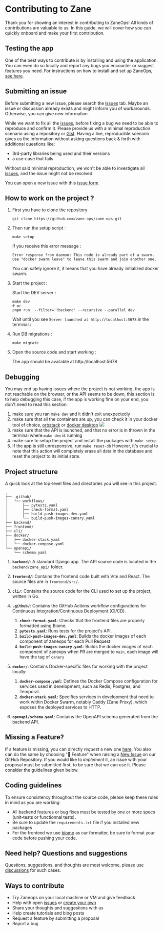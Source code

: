 # Contributing to Zane

Thank you for showing an interest in contributing to ZaneOps! All kinds of contributions are valuable to us. In this guide,
we will cover how you can quickly onboard and make your first contribution.

## Testing the app

One of the best ways to contribute is by installing and using the application. You can even do so locally and report any bugs you encounter or suggest features you need. For instructions on how to install and set up ZaneOps, [see here](https://zane.fredkiss.dev/docs/get-started/).


## Submitting an issue

Before submitting a new issue, please search the [issues](https://github.com/zane-ops/zane-ops/issues) tab. Maybe an
issue or discussion already exists and might inform you of workarounds. Otherwise, you can give new information.

While we want to fix all the [issues](https://github.com/zane-ops/zane-ops/issues), before fixing a bug we need to be
able to reproduce and confirm it. Please provide us with a minimal reproduction scenario using a repository
or [Gist](https://gist.github.com/). Having a live, reproducible scenario gives us the information without asking
questions back & forth with additional questions like:

- 3rd-party libraries being used and their versions
- a use-case that fails

Without said minimal reproduction, we won't be able to investigate
all [issues](https://github.com/zane-ops/zane-ops/issues), and the issue might not be resolved.

You can open a new issue with this [issue form](https://github.com/zane-ops/zane-ops/issues/new).

## How to work on the project ?


1. First you have to clone the repository

    ```shell
    git clone https://github.com/zane-ops/zane-ops.git
    ``` 

2. Then run the setup script :

   ```shell
   make setup
   ```

   If you receive this error message :

    ```
    Error response from daemon: This node is already part of a swarm. Use "docker swarm leave" to leave this swarm and join another one.
    ```
   You can safely ignore it, it means that you have already initialized docker swarm.

3. Start the project :

   Start the DEV server :
    ```shell
    make dev
    # or
    pnpm run  --filter='!backend' --recursive --parallel dev
    ```

   Wait until you see `Server launched at http://localhost:5678` in the terminal.:
   
4. Run DB migrations :

    ```shell
    make migrate
    ```

5. Open the source code and start working :

   The app should be available at http://localhost:5678

## Debugging

You may end up having issues where the project is not working, the app is not reachable on the browser, or the API seems
to be down, this section is to help debugging this case, if the app is working fine on your end, you don't need to read
this section.

1. make sure you ran `make dev` and it didn't exit unexpectedly
2. make sure that all the containers are up, you can check it in your docker tool of choice, [orbstack](https://orbstack.dev/) or [docker desktop](https://www.docker.com/products/docker-desktop/)
   <img src="/docs/images/illustration.webp" />
3. make sure that the API is launched, and that no error is in thrown in the terminal where `make dev` is running
4. make sure to setup the project and install the packages with `make setup`
5. If the app is still unresponsive, run `make reset-db` However, it's crucial to note that this action will completely
   erase all data in the database and reset the project to its initial state.

## Project structure

A quick look at the top-level files and directories you will see in this project.

```
.
├── .github/
│   └── workflows/
│       ├── pytests.yaml
│       ├── check-format.yaml
│       ├── build-push-images-dev.yaml
│       └── build-push-images-canary.yaml
├── backend/
├── frontend/
├── cli/
├── docker/
│   ├── docker-stack.yaml
│   └── docker-compose.yaml
└── openapi/
    └── schema.yaml
```


1. **`backend/`**: A standard Django app. The API source code is located in the `backend/zane_api/` folder.

2. **`frontend/`**: Contains the frontend code built with Vite and React. The source files are in `frontend/src/`.

3. **`cli/`**: Contains the source code for the CLI used to set up the project, written in Go.

4. **`.github/`**: Contains the GitHub Actions workflow configurations for Continuous Integration/Continuous Deployment (CI/CD).
    1. **`check-format.yaml`**: Checks that the frontend files are properly formatted using Biome.
    2. **`pytests.yaml`**: Runs tests for the project's API.
    3. **`build-push-images-dev.yaml`**: Builds the docker images of each component of zaneops for each Pull Request 
    4. **`build-push-images-canary.yaml`**:  Builds the docker images of each component of zaneops when PR are merged to `main`, each image will have the tag of `canary`

5. **`docker/`**: Contains Docker-specific files for working with the project locally:
    1. **`docker-compose.yaml`**: Defines the Docker Compose configuration for services used in development, such as Redis, Postgres, and Temporal.
    2. **`docker-stack.yaml`**: Specifies services in development that need to work within Docker Swarm, notably Caddy (Zane Proxy), which exposes the deployed services to HTTP.

6. **`openapi/schema.yaml`**: Contains the OpenAPI schema generated from the backend API.


## Missing a Feature?

If a feature is missing, you can directly _request_ a new
one [here](https://github.com/zane-ops/zane-ops/issues/new?assignees=&labels=feature&template=feature_request.yml&title=%F0%9F%9A%80+Feature%3A+).
You also can do the same by choosing "🚀 Feature" when raising
a [New Issue](https://github.com/zane-ops/zane-ops/issues/new/choose) on our GitHub Repository.
If you would like to _implement_ it, an issue with your proposal must be submitted first, to be sure that we can use it.
Please consider the guidelines given below.

## Coding guidelines

To ensure consistency throughout the source code, please keep these rules in mind as you are working:

- All backend features or bug fixes must be tested by one or more specs (unit-tests or functionnal tests).
- Be sure to update the `requirements.txt` file if you installed new packages
- For the frontend we use [biome](https://biomejs.dev/) as our formatter, be sure to format your code before pushing
  your code.

## Need help? Questions and suggestions

Questions, suggestions, and thoughts are most welcome, please use [discussions](https://github.com/zane-ops/zane-ops/)
for such cases.

## Ways to contribute

- Try Zaneops on your local machine or VM and give feedback
- Help with open [issues](https://github.com/zane-ops/zane-ops/issues)
  or [create your own](https://github.com/zane-ops/zane-ops/issues/new/choose)
- Share your thoughts and suggestions with us
- Help create tutorials and blog posts
- Request a feature by submitting a proposal
- Report a bug
